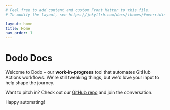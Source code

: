 ```yaml
---
# Feel free to add content and custom Front Matter to this file.
# To modify the layout, see https://jekyllrb.com/docs/themes/#overriding-theme-defaults

layout: home
title: Home
nav_order: 1
---
```

# Dodo Docs

Welcome to Dodo – our **work-in-progress** tool that automates GitHub Actions workflows. We're still tweaking things, but we'd love your input to help shape the journey.

Want to pitch in? Check out our [GitHub repo](https://github.com/tanvincible/dodo) and join the conversation.

Happy automating!
